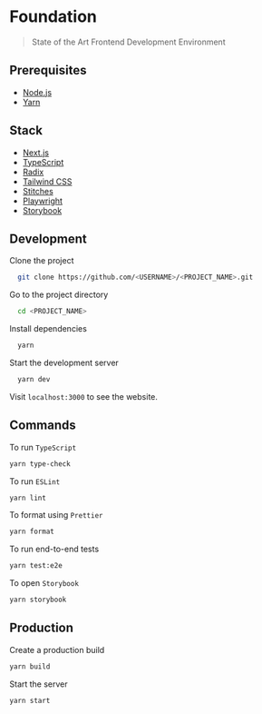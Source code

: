 # Foundation

> State of the Art Frontend Development Environment

## Prerequisites

- [Node.js](https://nodejs.org/en/)
- [Yarn](https://yarnpkg.com/)

## Stack

- [Next.js](https://nextjs.org/)
- [TypeScript](https://www.typescriptlang.org/)
- [Radix](https://www.radix-ui.com/)
- [Tailwind CSS](https://tailwindcss.com/)
- [Stitches](https://stitches.dev/)
- [Playwright](https://playwright.dev/)
- [Storybook](https://storybook.js.org/)

## Development

Clone the project

```bash
  git clone https://github.com/<USERNAME>/<PROJECT_NAME>.git
```

Go to the project directory

```bash
  cd <PROJECT_NAME>
```

Install dependencies

```bash
  yarn
```

Start the development server

```bash
  yarn dev
```

Visit `localhost:3000` to see the website.

## Commands

To run `TypeScript`

```bash
yarn type-check
```

To run `ESLint`

```bash
yarn lint
```

To format using `Prettier`

```bash
yarn format
```

To run end-to-end tests

```bash
yarn test:e2e
```

To open `Storybook`

```bash
yarn storybook
```

## Production

Create a production build

```bash
yarn build
```

Start the server

```bash
yarn start
```
